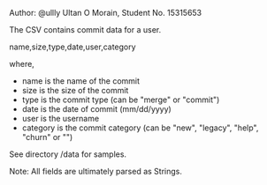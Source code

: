 Author: @ullly Ultan O Morain, Student No. 15315653 

The CSV contains commit data for a user.

name,size,type,date,user,category

where,

- name is the name of the commit
- size is the size of the commit
- type is the commit type (can be "merge" or "commit")
- date is the date of commit (mm/dd/yyyy)
- user is the username
- category is the commit category (can be "new", "legacy", "help", "churn" or "")

See directory /data for samples.

Note: All fields are ultimately parsed as Strings.

